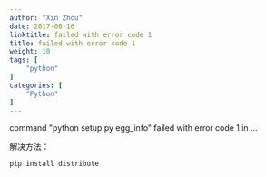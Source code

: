 ```yaml
---
author: "Xin Zhou"
date: 2017-08-16
linktitle: failed with error code 1
title: failed with error code 1
weight: 10
tags: [
    "python"
]
categories: [
    "Python"
]
---
```

command "python setup.py egg_info" failed with error code 1 in ...  

解决方法：

```bash
pip install distribute

```
